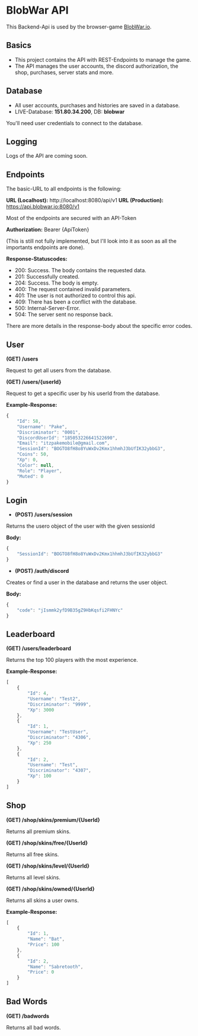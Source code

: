 # BlobWar API
This Backend-Api is used by the browser-game [BlobWar.io](https://blobwar.io).

## Basics
* This project contains the API with REST-Endpoints to manage the game.
* The API manages the user accounts, the discord authorization, the shop, purchases, server stats and more.

## Database
* All user accounts, purchases and histories are saved in a database.
* LIVE-Database: **151.80.34.200**, DB: **blobwar**

You'll need user credentials to connect to the database.

## Logging
Logs of the API are coming soon.

## Endpoints

The basic-URL to all endpoints is the following:

**URL (Localhost):** http://localhost:8080/api/v1
**URL (Production):** https://api.blobwar.io:8080/v1

Most of the endpoints are secured with an API-Token

**Authorization:** Bearer {ApiToken}

(This is still not fully implemented, but I'll look into it as soon as all the importants endpoints are done).


**Response-Statuscodes:**
* 200: Success. The body contains the requested data.
* 201: Successfully created.
* 204: Success. The body is empty.
* 400: The request contained invalid parameters.
* 401: The user is not authorized to control this api.
* 409: There has been a conflict with the database.
* 500: Internal-Server-Error.
* 504: The server sent no response back.

There are more details in the response-body about the specific error codes.

## User

**(GET) /users**

Request to get all users from the database.

**(GET) /users/{userId}**

Request to get a specific user by his userId from the database.

**Example-Response:** 
```javascript
{
    "Id": 58,
    "Username": "Pake",
    "Discriminator": "0001",
    "DiscordUserId": "185053226641522690",
    "Email": "itzpakemobile@gmail.com",
    "SessionId": "BOGTO8fH8o8YuWxDv2Kmx1hhmhJ3bUfIK32ybbG3",
    "Coins": 50,
    "Xp": 0,
    "Color": null,
    "Role": "Player",
    "Muted": 0
}
```

## Login

*  **(POST) /users/session**

Returns the usero object of the user with the given sessionId

**Body:** 
```javascript
{
	"SessionId": "BOGTO8fH8o8YuWxDv2Kmx1hhmhJ3bUfIK32ybbG3"
}
```

* **(POST) /auth/discord**

Creates or find a user in the database and returns the user object.

**Body:** 
```javascript
{
	"code": "jIsmmk2yfD9B35gZ9HbKqsfi2FHNYc"
}
```

## Leaderboard

**(GET) /users/leaderboard**

Returns the top 100 players with the most experience.

**Example-Response:** 
```javascript
[
    {
        "Id": 4,
        "Username": "Test2",
        "Discriminator": "9999",
        "Xp": 3000
    },
    {
        "Id": 1,
        "Username": "TestUser",
        "Discriminator": "4306",
        "Xp": 250
    },
    {
        "Id": 2,
        "Username": "Test",
        "Discriminator": "4307",
        "Xp": 100
    }
]
```

## Shop

**(GET) /shop/skins/premium/{UserId}**

Returns all premium skins.

**(GET) /shop/skins/free/{UserId}**

Returns all free skins.

**(GET) /shop/skins/level/{UserId}**

Returns all level skins.

**(GET) /shop/skins/owned/{UserId}**

Returns all skins a user owns.

**Example-Response:** 
```javascript
[
    {
        "Id": 1,
        "Name": "Bat",
        "Price": 100
    },
    {
        "Id": 2,
        "Name": "Sabretooth",
        "Price": 0
    }
]
```

## Bad Words

**(GET) /badwords**

Returns all bad words.
